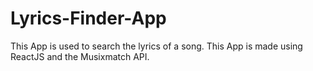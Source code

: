 # Lyrics-Finder-App

This App is used to search the lyrics of a song.
This App is made using ReactJS and the Musixmatch API.
